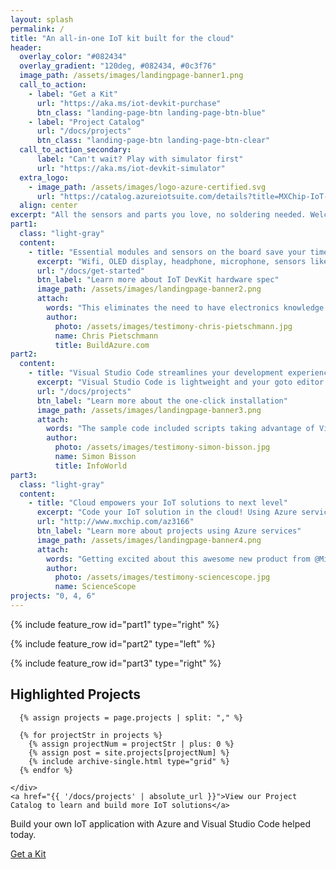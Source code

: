 ```yaml
---
layout: splash
permalink: /
title: "An all-in-one IoT kit built for the cloud"
header:
  overlay_color: "#082434"
  overlay_gradient: "120deg, #082434, #0c3f76"
  image_path: /assets/images/landingpage-banner1.png
  call_to_action:
    - label: "Get a Kit"
      url: "https://aka.ms/iot-devkit-purchase"
      btn_class: "landing-page-btn landing-page-btn-blue"
    - label: "Project Catalog"
      url: "/docs/projects"
      btn_class: "landing-page-btn landing-page-btn-clear"
  call_to_action_secondary:
      label: "Can't wait? Play with simulator first"
      url: "https://aka.ms/iot-devkit-simulator"
  extra_logo:
    - image_path: /assets/images/logo-azure-certified.svg
      url: "https://catalog.azureiotsuite.com/details?title=MXChip-IoT-DevKit&source=home-page"
  align: center
excerpt: "All the sensors and parts you love, no soldering needed. Welcome to cloud IoT development."
part1:
  class: "light-gray"
  content:
    - title: "Essential modules and sensors on the board save your time and money"
      excerpt: "Wifi, OLED display, headphone, microphone, sensors like temperature, humidity, motion, pressure, you will love how much time and money you save to build your best IoT project."
      url: "/docs/get-started"
      btn_label: "Learn more about IoT DevKit hardware spec"
      image_path: /assets/images/landingpage-banner2.png
      attach: 
        words: "This eliminates the need to have electronics knowledge and the need to do any wiring or soldering in order to get started prototyping IoT solutions."
        author:
          photo: /assets/images/testimony-chris-pietschmann.jpg
          name: Chris Pietschmann
          title: BuildAzure.com
part2:
  content:
    - title: "Visual Studio Code streamlines your development experiences"
      excerpt: "Visual Studio Code is lightweight and your goto editor of choice. It is your all-in-one tool from coding the first line to deploying to the cloud."
      url: "/docs/projects"
      btn_label: "Learn more about the one-click installation"
      image_path: /assets/images/landingpage-banner3.png
      attach: 
        words: "The sample code included scripts taking advantage of Visual Studio Code’s built-in terminal, so I didn’t have to leave my IDE to use the Azure Portal."
        author:
          photo: /assets/images/testimony-simon-bisson.jpg
          name: Simon Bisson
          title: InfoWorld
part3:
  class: "light-gray"
  content:
    - title: "Cloud empowers your IoT solutions to next level"
      excerpt: "Code your IoT solution in the cloud! Using Azure services like IoT Hub, Stream Analytics, Machine Learning to build the best IoT solutions."
      url: "http://www.mxchip.com/az3166"
      btn_label: "Learn more about projects using Azure services"
      image_path: /assets/images/landingpage-banner4.png
      attach: 
        words: "Getting excited about this awesome new product from @MicrosoftIoT build a #Cloud powered #IoT app in mins!"
        author:
          photo: /assets/images/testimony-sciencescope.jpg
          name: ScienceScope
projects: "0, 4, 6"
---
```


{% include feature_row id="part1" type="right" %}

{% include feature_row id="part2" type="left" %}

{% include feature_row id="part3" type="right" %}

<div class="feature__wrapper">
  <div class="landing-page-project">
    <h2>Highlighted Projects</h2>
    <div class="landing-page-projects">
    
      {% assign projects = page.projects | split: "," %}

      {% for projectStr in projects %}
        {% assign projectNum = projectStr | plus: 0 %}
        {% assign post = site.projects[projectNum] %}
        {% include archive-single.html type="grid" %}
      {% endfor %}

    </div>
    <a href="{{ '/docs/projects' | absolute_url }}">View our Project Catalog to learn and build more IoT solutions</a>
  </div>
</div>

<div class="light-gray">

  <div class="feature__wrapper">
    <div class="landing-page-final-item">
      <p class="landing-page-final-body">Build your own IoT application with Azure and Visual Studio Code helped today.</p>
      <a class="landing-page-final-teaser landing-page-btn landing-page-btn-blue btn--large" href="https://aka.ms/iot-devkit-purchase">Get a Kit</a>
    </div>
  </div>

</div>
